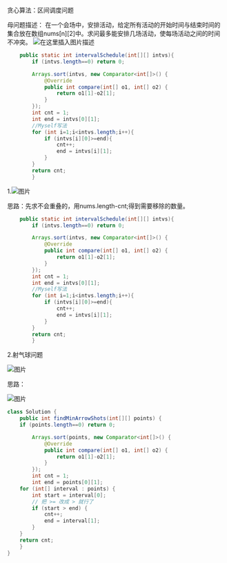 贪心算法：区间调度问题

母问题描述：
在一个会场中，安排活动，给定所有活动的开始时间与结束时间的集合放在数组nums[n][2]中。求问最多能安排几场活动，使每场活动之间的时间不冲突。
![在这里插入图片描述](https://img-blog.csdnimg.cn/20210328103549429.png?x-oss-process=image/watermark,type_ZmFuZ3poZW5naGVpdGk,shadow_10,text_aHR0cHM6Ly9ibG9nLmNzZG4ubmV0L0NKWUtlZXBMZWFybmluZw==,size_16,color_FFFFFF,t_70)

```java
    public static int intervalSchedule(int[][] intvs){
        if (intvs.length==0) return 0;

        Arrays.sort(intvs, new Comparator<int[]>() {
            @Override
            public int compare(int[] o1, int[] o2) {
                return o1[1]-o2[1];
            }
        });
        int cnt = 1;
        int end = intvs[0][1];
        //Myself写法
        for (int i=1;i<intvs.length;i++){
            if (intvs[i][0]>=end){
                cnt++;
                end = intvs[i][1];
            }
        }
        return cnt;
        }
```

1.![图片](https://mmbiz.qpic.cn/mmbiz_png/map09icNxZ4m2WtI6qXIFlXWrcg1yG9Qic0ibsuqu8oZfoQUickP3mu35Ub0M7z5NbausrHTGQkDYnRhYbTn292ntg/640?wx_fmt=png&tp=webp&wxfrom=5&wx_lazy=1&wx_co=1)

思路：先求不会重叠的，用nums.length-cnt;得到需要移除的数量。

```java
    public static int intervalSchedule(int[][] intvs){
        if (intvs.length==0) return 0;

        Arrays.sort(intvs, new Comparator<int[]>() {
            @Override
            public int compare(int[] o1, int[] o2) {
                return o1[1]-o2[1];
            }
        });
        int cnt = 1;
        int end = intvs[0][1];
        //Myself写法
        for (int i=1;i<intvs.length;i++){
            if (intvs[i][0]>=end){
                cnt++;
                end = intvs[i][1];
            }
        }
        return cnt;
        }
```

2.射气球问题

![图片](https://mmbiz.qpic.cn/mmbiz_png/map09icNxZ4m2WtI6qXIFlXWrcg1yG9Qicf1FkoQnllBLibbsT6hMqJaWkxydibvaOdhdZ7x9OA344KT0BiaCU2k5ew/640?wx_fmt=png&tp=webp&wxfrom=5&wx_lazy=1&wx_co=1)

思路：

![图片](https://mmbiz.qpic.cn/mmbiz_jpg/map09icNxZ4m2WtI6qXIFlXWrcg1yG9QicDOdJAS23tqibXwqRIUicTjzIhAAwrhZh4YDKJFmmNoFzdQU8TQt8YotA/640?wx_fmt=jpeg&tp=webp&wxfrom=5&wx_lazy=1&wx_co=1)

```java
class Solution {
    public int findMinArrowShots(int[][] points) {
    if (points.length==0) return 0;

        Arrays.sort(points, new Comparator<int[]>() {
            @Override
            public int compare(int[] o1, int[] o2) {
                return o1[1]-o2[1];
            }
        });
        int cnt = 1;
        int end = points[0][1];
    for (int[] interval : points) {
        int start = interval[0];
        // 把 >= 改成 > 就行了
        if (start > end) {
            cnt++;
            end = interval[1];
        }
    }
    return cnt;
    }
}
```

